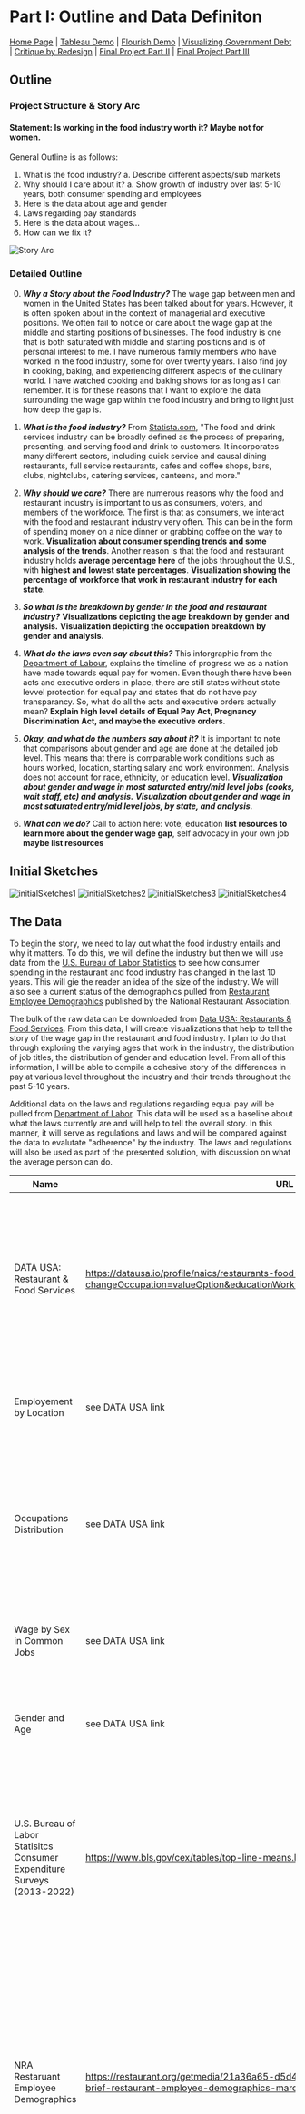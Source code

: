 # Part I: Outline and Data Definiton
[Home Page](https://abbywilton.github.io/Wilton_publicPortfolio/) | [Tableau Demo](/tableauDemo.md) | [Flourish Demo](/FlourishDemo.md) | [Visualizing Government Debt](/visualizingGovernmentDebt.md) | [Critique by Redesign](/redesignAssignment.md) | [Final Project Part II](/finalProjectP2.md) | [Final Project Part III](/finalProjectP3.md) 

## Outline
### Project Structure & Story Arc
#### Statement: Is working in the food industry worth it? Maybe not for women.
General Outline is as follows:
1. What is the food industry?
  a. Describe different aspects/sub markets
2. Why should I care about it?
  a. Show growth of industry over last 5-10 years, both consumer spending and employees
3. Here is the data about age and gender
4. Laws regarding pay standards
5. Here is the data about wages...
6. How can we fix it?

![Story Arc](/storyArc.jpg)

### Detailed Outline
0. ***Why a Story about the Food Industry?***
The wage gap between men and women in the United States has been talked about for years. However, it is often spoken about in the context of managerial and executive positions. We often fail to notice or care about the wage gap at the middle and starting positions of businesses. The food industry is one that is both saturated with middle and starting positions and is of personal interest to me. I have numerous family members who have worked in the food industry, some for over twenty years. I also find joy in cooking, baking, and experiencing different aspects of the culinary world. I have watched cooking and baking shows for as long as I can remember. It is for these reasons that I want to explore the data surrounding the wage gap within the food industry and bring to light just how deep the gap is.
1. ***What is the food industry?***
From [Statista.com](https://www.statista.com/markets/420/topic/494/food-drink-services/#overview), "The food and drink services industry can be broadly defined as the process of preparing, presenting, and serving food and drink to customers. It incorporates many different sectors, including quick service and causal dining restaurants, full service restaurants, cafes and coffee shops, bars, clubs, nightclubs, catering services, canteens, and more." 

2. ***Why should we care?***
There are numerous reasons why the food and restaurant industry is important to us as consumers, voters, and members of the workforce. The first is that as consumers, we interact with the food and restaurant industry very often. This can be in the form of spending money on a nice dinner or grabbing coffee on the way to work. **Visualization about consumer spending trends and some analysis of the trends**. Another reason is that the food and restaurant industry holds **average percentage here** of the jobs throughout the U.S., with **highest and lowest state percentages**. **Visualization showing the percentage of workforce that work in restaurant industry for each state**. 

3. ***So what is the breakdown by gender in the food and restaurant industry?*** **Visualizations depicting the age breakdown by gender and analysis.** **Visualization depicting the occupation breakdown by gender and analysis.**

4. ***What do the laws even say about this?***
This inforgraphic from the [Department of Labour](https://www.dol.gov/sites/dolgov/files/WB/508_Equal_Pay_Act_06212023.pdf), explains the timeline of progress we as a nation have made towards equal pay for women. Even though there have been acts and executive orders in place, there are still states without state levvel protection for equal pay and states that do not have pay transparancy. So, what do all the acts and executive orders actually mean? **Explain high level details of Equal Pay Act, Pregnancy Discrimination Act, and maybe the executive orders.**
   
5. ***Okay, and what do the numbers say about it?***
It is important to note that comparisons about gender and age are done at the detailed job level. This means that there is comparable work conditions such as hours worked, location, starting salary and work environment. Analysis does not account for race, ethnicity, or education level. 
***Visualization about gender and wage in most saturated entry/mid level jobs (cooks, wait staff, etc) and analysis.***
***Visualization about gender and wage in most saturated entry/mid level jobs, by state, and analysis.***

6. ***What can we do?***
Call to action here: vote, education **list resources to learn more about the gender wage gap**, self advocacy in your own job **maybe list resources**

## Initial Sketches
![initialSketches1](/initialSketchesP1.jpg)
![initialSketches2](/initialSketchesP2.jpg)
![initialSketches3](/initialSketchesP3.jpg)
![initialSketches4](/initialSkecthesP4.jpg)



## The Data
To begin the story, we need to lay out what the food industry entails and why it matters. To do this, we will define the industry but then we will use data from the [U.S. Bureau of Labor Statistics](https://www.bls.gov/cex/tables/calendar-year/mean/cu-all-multi-year-2013-2020.pdf) to see how consumer spending in the restaurant and food industry has changed in the last 10 years. This will gie the reader an idea of the size of the industry. We will also see a current status of the demographics pulled from [Restaurant Employee Demographics](https://restaurant.org/getmedia/21a36a65-d5d4-41d0-af5c-737ab545d65a/nra-data-brief-restaurant-employee-demographics-march-2022.pdf) published by the National Restaurant Association.

The bulk of the raw data can be downloaded from [Data USA: Restaurants & Food Services](https://datausa.io/profile/naics/restaurants-food-services?changeOccupation=valueOption&educationWorkforceWage=wage&workforcePyramid=wage). From this data, I will create visualizations that help to tell the story of the wage gap in the restaurant and food industry. I plan to do that through exploring the varying ages that work in the industry, the distribution of job titles, the distribution of gender and education level. From all of this information, I will be able to compile a cohesive story of the differences in pay at various level throughout the industry and their trends throughout the past 5-10 years. 

Additional data on the laws and regulations regarding equal pay will be pulled from [Department of Labor](https://www.dol.gov/agencies/wb/equal-pay-protections). This data will be used as a baseline about what the laws currently are and will help to tell the overall story. In this manner, it will serve as regulations and laws and will be compared against the data to evalutate "adherence" by the industry. The laws and regulations will also be used as part of the presented solution, with discussion on what the average person can do.

| Name | URL | Description |
|------|-----|-------------|
|  DATA USA: Restaurant & Food Services    | https://datausa.io/profile/naics/restaurants-food-services?changeOccupation=valueOption&educationWorkforceWage=wage&workforcePyramid=wage    | There are four different datasets I pulled from this site. They are: Employement by Location, Occupations Distribution, Wage by Sex in Common Jobs, and Gender and Age.      |
| Employement by Location     |  see DATA USA link   |  Gives us the average salary for employees in the food industry by state from 2014-2020           |
| Occupations Distribution      |  see DATA USA link   |   For each entry, it gives the occupation title at various levels of aggregation along with the population size, wage statistics, and number of records         |
| Wage by Sex in Common Jobs      |  see DATA USA link   |  For each entry, gives us the average wage by year by job occupation, by sex      |
| Gender and Age      |  see DATA USA link   |    For each entry, gives us the year, gender, average salary, and age range   |
| U.S. Bureau of Labor Statisitcs Consumer Expenditure Surveys (2013-2022) | https://www.bls.gov/cex/tables/top-line-means.htm | This data set gives the annual consumer spending in various categories over each year. It will be used to show how general sending habits have changed on food outside of the home |
| NRA Restaruant Employee Demographics | https://restaurant.org/getmedia/21a36a65-d5d4-41d0-af5c-737ab545d65a/nra-data-brief-restaurant-employee-demographics-march-2022.pdf | Gives the most up to date published information (2022) on national restaurant employee demographics. This includes race, gender, age, education, and many other statistics. It may be used in conjunction with the DATA USA data sets to compare trends or as additional information|
| U.S. Department of Labour Women's Bureau: Equal Pay in the United States | https://www.dol.gov/sites/dolgov/files/WB/equalpay/508_WB_issuebrief-equal-pay_03142023.pdf | This is a brief issued by the Women's Bureau of the DOL that provides information and a timeline of equal pay regulations and legislation. It will be used as both background and as part of the call to action. |

## Method and Medium
There is a vast amount of data involved in this project from various sources. In order to keep it organized, data cleaning and preparation will be completed using Tableau Prep. Then, data analysis and visualizations for this project will be done utilzing Tableau Desktop and Flourish Studio. The story will be compiled and visualized utilizing Shorthand. Throughout the process of creating and refining the story an accompanying visualizations, I will utilize user feedback through surveys and general conversations to determine where changes need to be made. 

## References


  Dalrymple, Amy. *Equal Pay in the United States: Salary History Bans*. Issue Brief, Women’s Bureau U.S. Department of Labor, Mar. 2023, p. 12, https://www.dol.gov/sites/dolgov/files/WB/equalpay/508_WB_issuebrief-equal-pay_03142023.pdf.
  
  DATA USA. *RESTAURANTS & FOOD SERVICES*. CSV, https://datausa.io/profile/naics/restaurants-food-services?changeOccupation=valueOption&educationWorkforceWage=wage&workforcePyramid=wage. Accessed 24 Sept. 2023.

  “Food & Drink Services.” *Statista*, https://www.statista.com/markets/420/topic/494/food-drink-services/#overview. Accessed 26 Sept. 2023.

  National Restaurant Association. *Restaurant Employee Demographics*. Mar. 2022, p. 10, https://restaurant.org/getmedia/21a36a65-d5d4-41d0-af5c-737ab545d65a/nra-data-brief-restaurant-employee-demographics-march-2022.pdf.
  
  U.S. Bureau of Labor Statistics. *Average Annual Expenditures and Characteristics of All Consumer Units, Consumer Expenditure Surveys, 2013-2020*. Sept. 2021, https://www.bls.gov/cex/tables/calendar-year/mean/cu-all-multi-year-2013-2020.pdf.
  
  U.S. Bureau of Labor Statistics. *Average Annual Expenditures and Characteristics of All Consumer Units, Consumer Expenditure Surveys, 2021-2022*. Sept. 2023, https://www.bls.gov/cex/tables/calendar-year/mean/cu-all-multi-year-2021-2022.pdf.






